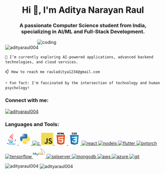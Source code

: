 <h1 align="center">Hi 👋, I'm Aditya Narayan Raul</h1>
<h3 align="center">A passionate Computer Science student from India, specializing in AI/ML and Full-Stack Development.</h3>
<img align="right" alt="coding" width="400" src="https://camo.githubusercontent.com/cae12fddd9d6982901d82580bdf321d81fb299141098ca1c2d4891870827bf17/68747470733a2f2f6d69726f2e6d656469756d2e636f6d2f6d61782f313336302f302a37513379765349765f7430696f4a2d5a2e676966.gif">

<p align="left"> <img src="https://www.google.com/search?q=https://komarev.com/ghpvc/%3Fusername%3Dadityaraul004%26label%3DProfile%2520views%26color%3D0e75b6%26style%3Dflat" alt="adityaraul004" /> </p>

    🌱 I’m currently exploring AI-powered applications, advanced backend technologies, and cloud services.

    📫 How to reach me rauladitya1234@gmail.com

    ⚡ Fun fact: I'm fascinated by the intersection of technology and human psychology!

<h3 align="left">Connect with me:</h3>
<p align="left">
<a href="https://www.google.com/search?q=https://linkedin.com/in/adityaraul004" target="blank"><img align="center" src="https://www.google.com/search?q=https://raw.githubusercontent.com/rahuldkjain/github-profile-readme-generator/master/src/images/icons/Social/linked-in-alt.svg" alt="adityaraul004" height="30" width="40" /></a>
</p>

<h3 align="left">Languages and Tools:</h3>
<p align="left">
<a href="https://www.java.com" target="_blank" rel="noreferrer"> <img src="https://raw.githubusercontent.com/devicons/devicon/master/icons/java/java-original.svg" alt="java" width="40" height="40"/> </a>
<a href="https://www.python.org" target="_blank" rel="noreferrer"> <img src="https://raw.githubusercontent.com/devicons/devicon/master/icons/python/python-original.svg" alt="python" width="40" height="40"/> </a>
<a href="https://www.cprogramming.com/" target="_blank" rel="noreferrer"> <img src="https://www.google.com/search?q=https://raw.githubusercontent.com/devicons/devicon/master/icons/c/c-original.svg" alt="c" width="40" height="40"/> </a>
<a href="https://developer.mozilla.org/en-US/docs/Web/JavaScript" target="_blank" rel="noreferrer"> <img src="https://raw.githubusercontent.com/devicons/devicon/master/icons/javascript/javascript-original.svg" alt="javascript" width="40" height="40"/> </a>
<a href="https://www.w3.org/html/" target="_blank" rel="noreferrer"> <img src="https://raw.githubusercontent.com/devicons/devicon/master/icons/html5/html5-original-wordmark.svg" alt="html5" width="40" height="40"/> </a>
<a href="https://www.w3schools.com/css/" target="_blank" rel="noreferrer"> <img src="https://raw.githubusercontent.com/devicons/devicon/master/icons/css3/css3-original-wordmark.svg" alt="css3" width="40" height="40"/> </a>
<a href="https://reactjs.org/" target="_blank" rel="noreferrer"> <img src="https://www.google.com/search?q=https://raw.githubusercontent.com/devicons/devicon/master/icons/react/react-original-wordmark.svg" alt="react" width="40" height="40"/> </a>
<a href="https://nodejs.org" target="_blank" rel="noreferrer"> <img src="https://www.google.com/search?q=https://raw.githubusercontent.com/devicons/devicon/master/icons/nodejs/nodejs-original-wordmark.svg" alt="nodejs" width="40" height="40"/> </a>
<a href="https://flutter.dev" target="_blank" rel="noreferrer"> <img src="https://www.google.com/search?q=https://raw.githubusercontent.com/devicons/devicon/master/icons/flutter/flutter-original.svg" alt="flutter" width="40" height="40"/> </a>
<a href="https://pytorch.org/" target="_blank" rel="noreferrer"> <img src="https://www.google.com/search?q=https://raw.githubusercontent.com/devicons/devicon/master/icons/pytorch/pytorch-original.svg" alt="pytorch" width="40" height="40"/> </a>
<a href="https://www.tensorflow.org" target="_blank" rel="noreferrer"> <img src="https://www.google.com/search?q=https://raw.githubusercontent.com/devicons/devicon/master/icons/tensorflow/tensorflow-original.svg" alt="tensorflow" width="40" height="40"/> </a>
<a href="https://www.mysql.com/" target="_blank" rel="noreferrer"> <img src="https://raw.githubusercontent.com/devicons/devicon/master/icons/mysql/mysql-original-wordmark.svg" alt="mysql" width="40" height="40"/> </a>
<a href="https://www.microsoft.com/en-us/sql-server" target="_blank" rel="noreferrer"> <img src="https://www.google.com/search?q=https://raw.githubusercontent.com/devicons/devicon/master/icons/microsoftsqlserver/microsoftsqlserver-plain-wordmark.svg" alt="sqlserver" width="40" height="40"/> </a>
<a href="https://www.mongodb.com/" target="_blank" rel="noreferrer"> <img src="https://www.google.com/search?q=https://raw.githubusercontent.com/devicons/devicon/master/icons/mongodb/mongodb-original-wordmark.svg" alt="mongodb" width="40" height="40"/> </a>
<a href="https://aws.amazon.com" target="_blank" rel="noreferrer"> <img src="https://www.google.com/search?q=https://raw.githubusercontent.com/devicons/devicon/master/icons/amazonwebservices/amazonwebservices-original-wordmark.svg" alt="aws" width="40" height="40"/> </a>
<a href="https://azure.microsoft.com/en-in/" target="_blank" rel="noreferrer"> <img src="https://www.google.com/search?q=https://raw.githubusercontent.com/devicons/devicon/master/icons/azure/azure-original-wordmark.svg" alt="azure" width="40" height="40"/> </a>
<a href="https://git-scm.com/" target="_blank" rel="noreferrer"> <img src="https://www.google.com/search?q=https://raw.githubusercontent.com/devicons/devicon/master/icons/git/git-original-wordmark.svg" alt="git" width="40" height="40"/> </a>
</p>

<p><img align="left" src="https://www.google.com/search?q=https://github-readme-stats.vercel.app/api/top-langs%3Fusername%3Dadityaraul004%26show_icons%3Dtrue%26locale%3Den%26layout%3Dcompact%26theme%3Ddracula" alt="adityaraul004" /></p>

<p>&nbsp;<img align="center" src="https://www.google.com/search?q=https://github-readme-stats.vercel.app/api%3Fusername%3Dadityaraul004%26show_icons%3Dtrue%26locale%3Den%26theme%3Ddracula" alt="adityaraul004" /></p>
